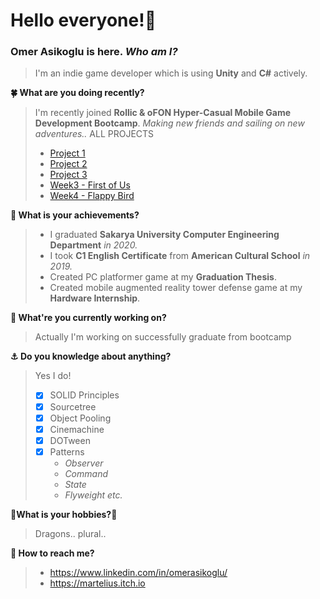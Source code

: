 # Hello everyone!:mage:
### Omer Asikoglu is here. ***Who am I?***
>I'm an indie game developer which is using **Unity** and **C#** actively.

**:four_leaf_clover: What are you doing recently?**
>I'm recently joined **Rollic & oFON Hyper-Casual Mobile Game Development Bootcamp**. _Making new friends and sailing on new adventures.._
> ALL PROJECTS
>- [Project 1](https://drive.google.com/file/d/1eHmsuyqpdO4nrmYG2zQ_ZEYlxum4Fv_f/view)
>- [Project 2](https://drive.google.com/file/d/162YmPytyYFBvxmrFhnuZNb8bZWpVfji8/view)
>- [Project 3](https://drive.google.com/file/d/1sJpPvig2I45WApjglh_O9WEPux71u_o5/view)
>- [Week3 - First of Us](https://github.com/KodluyoruzDev147/H3-OmerAsikoglu-FirstOfUs)
>- [Week4 - Flappy Bird](https://github.com/Rollic-oFON-Game-Development-Bootcamp/flappy-bird-omerasikoglu)

**:rainbow: What is your achievements?**
>- I graduated **Sakarya University Computer Engineering Department** _in 2020._
>- I took **C1 English Certificate** from **American Cultural School** _in 2019._
>- Created PC platformer game at my **Graduation Thesis**.
>- Created mobile augmented reality tower defense game at my **Hardware Internship**.

**:whale2: What're you currently working on?**
>Actually I'm working on successfully graduate from bootcamp

**:anchor: Do you knowledge about anything?**
 
 >Yes I do!
 >- [x] SOLID Principles 
 >- [X] Sourcetree
 >- [x] Object Pooling
 >- [x] Cinemachine
 >- [x] DOTween
 >- [x] Patterns
 >   - _Observer_
 >   - _Command_
 >   - _State_
 >   - _Flyweight etc._

**:dragon_face:What is your hobbies?:dragon_face:**
> Dragons.. plural..

**:tropical_fish: How to reach me?**
>- https://www.linkedin.com/in/omerasikoglu/
>- https://martelius.itch.io
